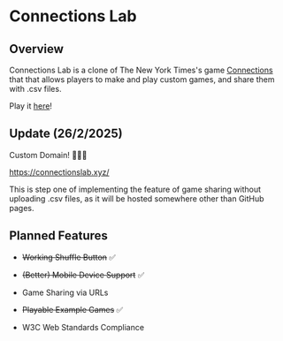# Connections Lab

## Overview

Connections Lab is a clone of The New York Times's game [Connections](https://www.nytimes.com/games/connections) that that allows players to make and play custom games, and share them with .csv files.

Play it [here](https://connectionslab.xyz/)!

## Update (26/2/2025)

Custom Domain! 🎉🎉🎉

https://connectionslab.xyz/

This is step one of implementing the feature of game sharing without uploading .csv files, as it will be hosted somewhere other than GitHub pages.

## Planned Features

- ~~Working Shuffle Button~~ ✅

- ~~(Better) Mobile Device Support~~ ✅

- Game Sharing via URLs

- ~~Playable Example Games~~ ✅

- W3C Web Standards Compliance
